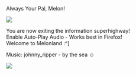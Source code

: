 Always Your Pal, Melon!              

[![](images/enter_0034-new.gif)](melon.html)

You are now exiting the information superhighway!  
Enable Auto-Play Audio - Works best in Firefox!  
Welcome to Melonland :^\]

Music: johnny\_ripper - by the sea ☺

![](https://nose.melonking.net/noscript.gif)